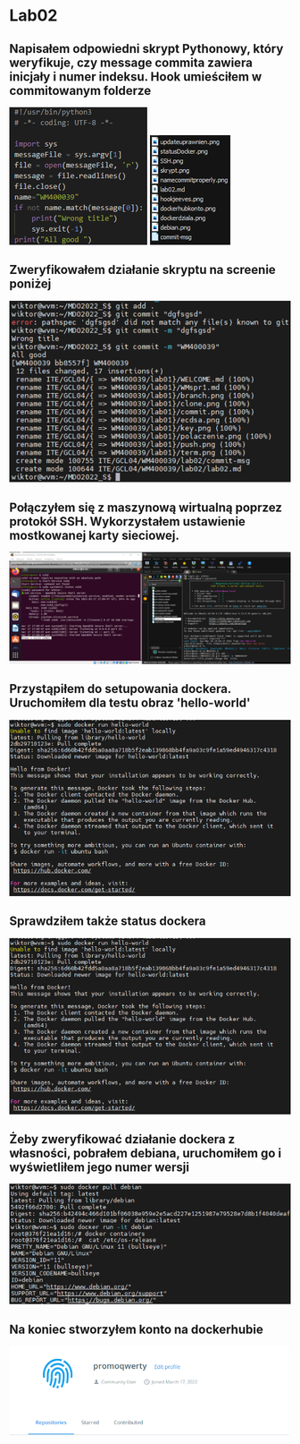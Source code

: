 # Lab02 
## Napisałem odpowiedni skrypt Pythonowy, który weryfikuje, czy message commita zawiera inicjały i numer indeksu. Hook umieściłem w commitowanym folderze
![](skrypt.png) ![](struktura.png)
## Zweryfikowałem działanie skryptu na screenie poniżej
![](hookjeeves.png)
## Połączyłem się z maszynową wirtualną poprzez protokół SSH. Wykorzystałem ustawienie mostkowanej karty sieciowej.
![](SSH.png)
## Przystąpiłem do setupowania dockera. Uruchomiłem dla testu obraz 'hello-world'
![](dockerdziala.png)
## Sprawdziłem także status dockera
![](dockerdziala.png)
## Żeby zweryfikować działanie dockera z własności, pobrałem debiana, uruchomiłem go i wyświetliłem jego numer wersji
![](debian.png)
## Na koniec stworzyłem konto na dockerhubie
![](dockerhubkonto.png)